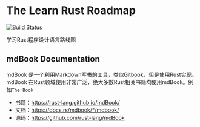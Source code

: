# The Learn Rust Roadmap

[![Build Status](https://travis-ci.org/tensorchen/learn-rust-roadmap.svg?branch=master)](https://travis-ci.org/tensorchen/learn-rust-roadmap)

学习Rust程序设计语言路线图

## mdBook Documentation

mdBook 是一个利用Markdown写书的工具，类似Gitbook，但是使用Rust实现。
mdBook 在Rust领域使用非常广泛，绝大多数Rust相关书籍均使用mdBook。例如`The Book`

- 书籍：<https://rust-lang.github.io/mdBook/>
- 文档：<https://docs.rs/mdbook/*/mdbook/>
- 源码：<https://github.com/rust-lang/mdBook>
